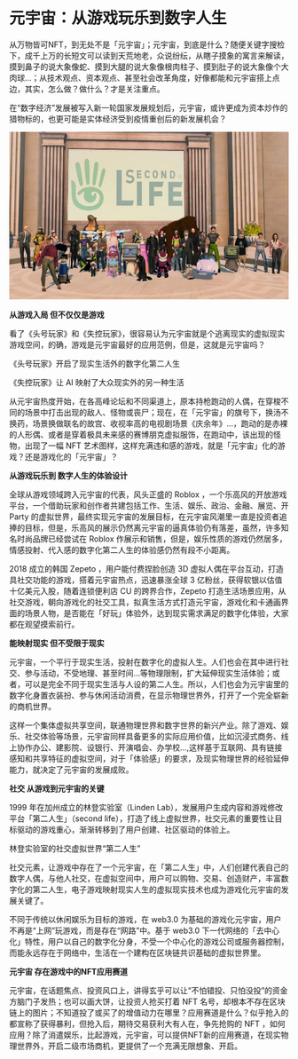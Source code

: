 # 元宇宙：从游戏玩乐到数字人生



从万物皆可NFT，到无处不是「元宇宙」；元宇宙，到底是什么？随便关键字搜检下，成千上万的长短文可以读到天荒地老，众说纷纭，从瞎子摸象的寓言来解读，摸到鼻子的说大象像蛇、摸到大腿的说大象像根肉柱子、摸到肚子的说大象像个大肉球…；从技术观点、资本观点、甚至社会改革角度，好像都能和元宇宙搭上点边，其实，怎么做？做什么？才是关注重点。


在“数字经济”发展被写入新一轮国家发展规划后，元宇宙，或许更成为资本炒作的猎物标的，也更可能是实体经济受到疫情重创后的新发展机会？

![图片](lg.jpg)



**从游戏入局
但不仅仅是游戏** 


看了《头号玩家》和《失控玩家》，很容易认为元宇宙就是个逃离现实的虚拟现实游戏空间，的确，游戏是元宇宙最好的应用范例，但是，这就是元宇宙吗？


《头号玩家》开启了现实生活外的数字化第二人生

《失控玩家》让 AI 映射了大众现实外的另一种生活


从元宇宙热度开始，在各高峰论坛和不同渠道上，原本持枪跑动的人偶，在穿梭不同的场景中打击出现的敌人、怪物或丧尸；现在，在「元宇宙」的旗号下，换汤不换药，场景换做联名的故宫、收视率高的电视剧场景《庆余年》…，跑动的是赤裸的人形偶、或者是穿着极具未来感的赛博朋克虚拟服饰，在跑动中，该出现的怪物，出现了一幅 NFT 艺术图样，这样充满违和感的游戏，就是「元宇宙」化的游戏？还是游戏化的「元宇宙」？



**从游戏玩乐到
数字人生的体验设计** 


全球从游戏领域跨入元宇宙的代表，风头正盛的 Roblox ，一个乐高风的开放游戏平台，一个借助玩家和创作者共建包括工作、生活、娱乐、政治、金融、展览、开 Party 的虚拟世界，最终实现元宇宙的发展目标，在元宇宙风潮里一直是投资者追捧的目标，但是，乐高风的展示仍然离元宇宙的逼真体验仍有落差，虽然，许多知名时尚品牌已经尝试在 Roblox 作展示和销售，但是，娱乐性质的游戏仍然居多，情感投射、代入感的数字化第二人生的体验感仍然有段不小距离。


2018 成立的韩国 Zepeto ，用户能付费捏脸创造 3D 虚拟人偶在平台互动，打造具社交功能的游戏，搭着元宇宙热点，迅速暴涨全球 3 亿粉丝，获得软银以估值十亿美元入股，随着连锁便利店 CU 的跨界合作，Zepeto 打造生活场景应用，从社交游戏，朝向游戏化的社交工具，拟真生活方式打造元宇宙，游戏化和卡通画界面的场景人物，是否能在「好玩」体验外，达到现实需求满足的数字化体验，大家都在观望摸索前行。



**能映射现实
但不受限于现实** 


元宇宙，一个平行于现实生活，投射在数字化的虚拟人生。人们也会在其中进行社交、参与活动，不受地理、甚至时间…等物理限制，扩大延伸现实生活体验；或者，可以是完全不同于现实生活与人设的第二人生。所以，人们也会为元宇宙里的数字化身置衣装扮、参与休闲活动消费，在显示物理世界外，打开了一个完全崭新的商机世界。


这样一个集体虚拟共享空间，联通物理世界和数字世界的新兴产业。除了游戏、娱乐、社交体验等场景，元宇宙同样具备更多的实际应用价值，比如沉浸式商务、线上协作办公、建影院、设银行、开演唱会、办学校…,这样基于互联网、具有链接感知和共享特征的虚拟空间，对于「体验感」的要求，及现实物理世界的经验延伸能力，就决定了元宇宙的发展成败。



**社交
从游戏到元宇宙的关键** 


1999 年在加州成立的林登实验室（Linden Lab），发展用户生成内容和游戏修改平台「第二人生」（second life），打造了线上虚拟世界，社交元素的重要性让目标驱动的游戏重心，渐渐转移到了用户创建、社区驱动的体验上。


林登实验室的社交虚拟世界“第二人生”


社交元素，让游戏中存在了一个元宇宙，在「第二人生」中，人们创建代表自己的数字人偶，与他人社交，在虚拟空间中，用户可以购物、交易、创造财产，丰富数字化的第二人生，电子游戏映射现实人生的虚拟现实技术也成为游戏化元宇宙的发展关键了。


不同于传统以休闲娱乐为目标的游戏，在 web3.0 为基础的游戏化元宇宙，用户不再是“上网”玩游戏，而是存在“网路”中。基于 web3.0 下一代网络的「去中心化」特性，用户以自己的数字化分身，不受一个中心化的游戏公司或服务器控制，而能永远存在于网络中，生活在一个建构在区块链共识基础的虚拟世界里。



**元宇宙
存在游戏中的NFT应用赛道** 


元宇宙，在话题焦点、投资风口上，讲得玄乎可以让“不怕错投、只怕没投”的资金方脑门子发热；也可以画大饼，让投资人抢买打着 NFT 名号，却根本不存在区块链上的图片；不知道投了或买了的增值动力在哪里？应用赛道是什么？似乎抢入的都宣称了获得暴利，但抢入后，期待交易获利大有人在，争先抢购的 NFT ，如何应用？除了消遣娱乐，比起游戏，元宇宙，可以提供NFT新的应用赛道，在现实物理世界外，开启二级市场商机，更提供了一个充满无限想象、开启。

